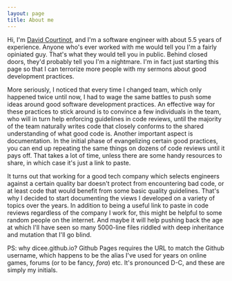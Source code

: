 ```yaml
---
layout: page
title: About me
---
```


Hi, I'm [David Courtinot](https://www.linkedin.com/in/david-courtinot-74343593/), and I'm a software engineer with about 5.5 years of experience. Anyone who's ever worked with me would tell you I'm a fairly opiniated guy. That's what they would tell you in public. Behind closed doors, they'd probably tell you I'm a nightmare. I'm in fact just starting this page so that I can terrorize more people with my sermons about good development practices.

More seriously, I noticed that every time I changed team, which only happened twice until now, I had to wage the same battles to push some ideas around good software development practices. An effective way for these practices to stick around is to convince a few individuals in the team, who will in turn help enforcing guidelines in code reviews, until the majority of the team naturally writes code that closely conforms to the shared understanding of what good code is. Another important aspect is documentation. In the initial phase of evangelizing certain good practices, you can end up repeating the same things on dozens of code reviews until it pays off. That takes a lot of time, unless there are some handy resources to share, in which case it's just a link to paste.

It turns out that working for a good tech company which selects engineers against a certain quality bar doesn't protect from encountering bad code, or at least code that would benefit from some basic quality guidelines. That's why I decided to start documenting the views I developed on a variety of topics over the years. In addition to being a useful link to paste in code reviews regardless of the company I work for, this might be helpful to some random people on the internet. And maybe it will help pushing back the age at which I'll have seen so many 5000-line files riddled with deep inheritance and mutation that I'll go blind.

PS: why dicee.github.io? Github Pages requires the URL to match the Github username, which happens to be the alias I've used for years on online games, forums (or to be fancy, *fora*) etc. It's pronounced D-C, and these are simply my initials.
